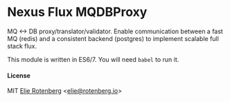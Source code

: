 Nexus Flux MQDBProxy
==============

MQ <-> DB proxy/translator/validator. Enable communication between a fast MQ (redis) and a consistent backend (postgres) to implement scalable full stack flux.

This module is written in ES6/7. You will need `babel` to run it.

#### License

MIT [Elie Rotenberg](http://elie.rotenberg.io) <[elie@rotenberg.io](mailto:elie@rotenberg.io)>
